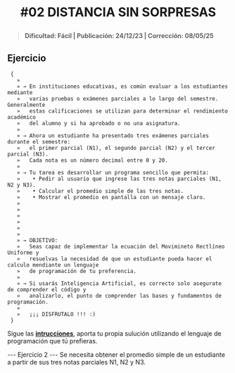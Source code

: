 # <p align="center" >#02 DISTANCIA SIN SORPRESAS</p>
> #### Dificultad: Fácil | Publicación: 24/12/23 | Corrección: 08/05/25

## Ejercicio

```
 {
   »
   » → En instituciones educativas, es común evaluar a los estudiantes mediante
   »   varias pruebas o exámenes parciales a lo largo del semestre. Generalmente
   »   estas calificaciones se utilizan para determinar el rendimiento académico
   »   del alumno y si ha aprobado o no una asignatura.
   »
   » → Ahora un estudiante ha presentado tres exámenes parciales durante el semestre:
   »   el primer parcial (N1), el segundo parcial (N2) y el tercer parcial (N3).
   »   Cada nota es un número decimal entre 0 y 20.
   »
   » → Tu tarea es desarrollar un programa sencillo que permita:
   »    • Pedir al usuario que ingrese las tres notas parciales (N1, N2 y N3).
   »    • Calcular el promedio simple de las tres notas.
   »    • Mostrar el promedio en pantalla con un mensaje claro.
   »
   »
   »
   »
   »
   »
   » → OBJETIVO:
   »   Seas capaz de implementar la ecuación del Movimineto Rectlíneo Uniforme y
   »   resuelvas la necesidad de que un estudiante pueda hacer el calculo mendiante un lenguaje
   »   de programación de tu preferencia.
   »
   » → Si usarás Inteligencia Artificial, es correcto solo asegurate de comprender el código y
   »   analizarlo, el punto de comprender las bases y fundamentos de programación. 
   »
   »   ¡¡¡ DISFRUTALO !!! :)
 }
```

Sigue las **[intrucciones](../../README.md)**, aporta tu propia sulución utilizando el lenguaje de programación que tú prefieras.

--- Ejercicio 2 ---
Se necesita obtener el promedio simple de un estudiante a partir de sus tres notas parciales
N1, N2 y N3.
